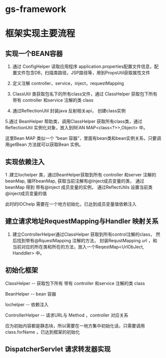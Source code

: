 # gs-framework

框架实现主要流程
=====

实现一个BEAN容器
-----


1. 通过 ConfigHelper 读取应用程序 application.properties配置文件信息，配置文件包含DB，扫描类路径，JSP路径等，用到PropsUtil获取属性文件

2. 定义注解 controller，service，inject，requestMapping

3. ClassUtil 类获取包名下的所有class文件，通过 ClassHelper 获取包下所有 带有 controller 和service 注解的类 class

4. 通过ReflectionUtil 封装java 反射相关api， 创建class实例

5.通过 BeanHelper 帮助类，调用ClassHelper 获取所有class类，通过 ReflectionUtil 实例化对象，放入到BEAN MAP<class<?>>,Object> 中。

这里Bean MAP 类似一个 “bean 容器”，里面有bean类和bean实例关系，只要调用getBean 方法就可以获取Bean 实例。

实现依赖注入
----
1 .建立Iochelper 类，通过BeanHelper获取到所有 controller 和server 注解的 beanMap, 循环beanMap, 
获取当前注解有@Inject成员变量的类，
通过beanMap 得到 带有@inject 成员变量的实例， 通过ReflectUtils 设置当前类 @inject成员变量的值

此时的IOChelp 需要在一个地方初始化，已达到成员变量值依赖注入


建立请求地址RequestMapping与Handler 映射关系
----

1. 建立ControllerHelper通过ClassHelper 获取到所有control注解的class， 然后找到带有@RquestMapping 注解的方法， 封装RequstMapping url ，和 当前对应的所在类和所在的方法，放入一个ReqestMap<UrlObJect, Handdler> 中。

初始化框架
----

ClassHelper -- 获取包下所有 带有 controller 和service 注解的类 class

BeanHelper -- bean 容器

Iochelper -- 依赖注入

ControllerHelper  -- 请求URL与 Method ，controller 对应关系

应为初始内容都是静态块，所以需要在一地方集中初始化话，只需要调用class.forName ，已达到框架的初始化


DispatcherServlet 请求转发器实现
----






